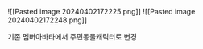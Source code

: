 
![[Pasted image 20240402172225.png]]
![[Pasted image 20240402172248.png]]

기존 멤버아바타에서 주민동물캐릭터로 변경 



